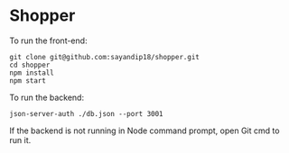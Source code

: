# Shopper

To run the front-end:

```
git clone git@github.com:sayandip18/shopper.git
cd shopper
npm install
npm start
```

To run the backend:

```
json-server-auth ./db.json --port 3001
```

If the backend is not running in Node command prompt, open Git cmd to run it.